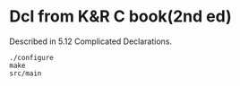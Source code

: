 # Dcl from K&R C book(2nd ed)

Described in 5.12 Complicated Declarations.
```
./configure
make
src/main
```
